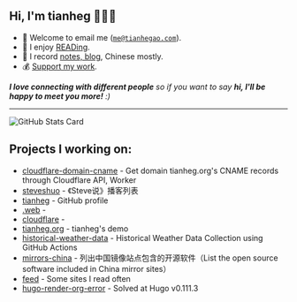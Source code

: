 <h2>Hi, I'm tianheg 👋👨‍💻</h2>

- 📧 Welcome to email me (<code>me@tianhegao.com</code>).
- 📖 I enjoy [READing](https://tianheg.xyz/tags/reading/).
- 📝 I record [notes, blog](https://tianheg.xyz), Chinese mostly.
- 💰 [Support my work](https://github.com/tianheg/sponsor).

<em><b>I love connecting with different people</b> so if you want to say <b>hi, I'll be happy to meet you more!</b> :)</em>

---

![GitHub Stats Card](https://readme-stats.tianheg.org/api?username=tianheg&show_icons=true)

## Projects I working on:

- [cloudflare-domain-cname](https://github.com/tianheg/cloudflare-domain-cname) - Get domain tianheg.org's CNAME records through Cloudflare API, Worker
- [steveshuo](https://github.com/tianheg/steveshuo) - 《Steve说》播客列表
- [tianheg](https://github.com/tianheg/tianheg) - GitHub profile
- [.web](https://github.com/tianheg/.web) - 
- [cloudflare](https://github.com/tianheg/cloudflare) - 
- [tianheg.org](https://github.com/tianheg/tianheg.org) - tianheg's demo 
- [historical-weather-data](https://github.com/tianheg/historical-weather-data) - Historical Weather Data Collection using GitHub Actions
- [mirrors-china](https://github.com/tianheg/mirrors-china) - 列出中国镜像站点包含的开源软件（List the open source software included in China mirror sites）
- [feed](https://github.com/tianheg/feed) - Some sites I read often
- [hugo-render-org-error](https://github.com/tianheg/hugo-render-org-error) - Solved at Hugo v0.111.3
